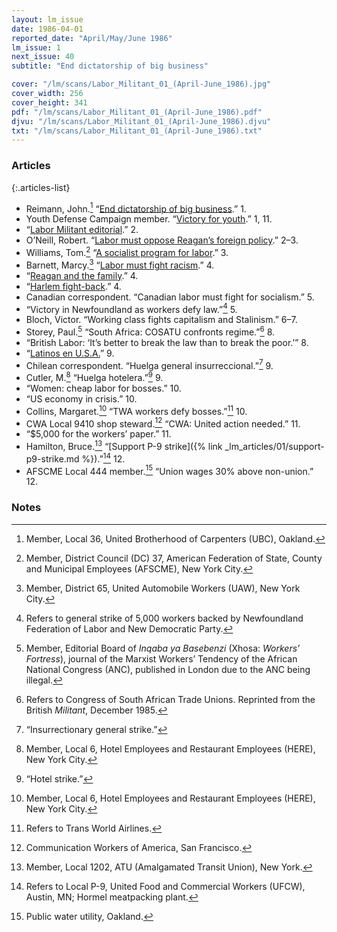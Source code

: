 ```yaml
---
layout: lm_issue
date: 1986-04-01
reported_date: "April/May/June 1986"
lm_issue: 1
next_issue: 40
subtitle: "End dictatorship of big business"

cover: "/lm/scans/Labor_Militant_01_(April-June_1986).jpg"
cover_width: 256
cover_height: 341
pdf: "/lm/scans/Labor_Militant_01_(April-June_1986).pdf"
djvu: "/lm/scans/Labor_Militant_01_(April-June_1986).djvu"
txt: "/lm/scans/Labor_Militant_01_(April-June_1986).txt"
---
```


### Articles

{:.articles-list}
* Reimann, John.[^14] “[End dictatorship of big business](end-dictatorship-of-big-business/).” 1.
* Youth Defense Campaign member. “[Victory for youth](victory-for-youth/).” 1, 11.
* “[Labor Militant editorial](labor-militant-editorial/).” 2.
* O’Neill, Robert. “[Labor must oppose Reagan’s foreign policy](labor-must-oppose-reagans-foreign-policy/).” 2–3.
* Williams, Tom.[^1] “[A socialist program for labor](a-socialist-program-for-labor/).” 3.
* Barnett, Marcy.[^2] “[Labor must fight racism](labor-must-fight-racism/).” 4.
* “[Reagan and the family](reagan-and-the-family/).” 4.
* “[Harlem fight-back](harlem-fight-back/).” 4.
* Canadian correspondent. “Canadian labor must fight for socialism.” 5.
* “Victory in Newfoundland as workers defy law.”[^3] 5.
* Bloch, Victor. “Working class fights capitalism and Stalinism.” 6–7.
* Storey, Paul.[^4] “South Africa: <abbr>COSATU</abbr> confronts regime.”[^5] 8.
* “British Labor: ‘It’s better to break the law than to break the poor.’” 8.
* “[Latinos en U.S.A.](latinos-en-usa/)” 9.
* Chilean correspondent. <span lang="es">“Huelga general insurreccional.”</span>[^6] 9.
* Cutler, M.[^7] <span lang="es">“Huelga hotelera.”</span>[^8] 9.
* “Women: cheap labor for bosses.” 10.
* “US economy in crisis.” 10.
* Collins, Margaret.[^7] “<abbr>TWA</abbr> workers defy bosses.”[^9] 10.
* <abbr>CWA</abbr> Local 9410 shop steward.[^10] “<abbr>CWA</abbr>: United action needed.” 11.
* “$5,000 for the workers’ paper.” 11.
* Hamilton, Bruce.[^11] “[Support P-9 strike]({% link _lm_articles/01/support-p9-strike.md %}).”[^12] 12.
* <abbr>AFSCME</abbr> Local 444 member.[^13] “Union wages 30% above non-union.” 12.

### Notes

[^1]: Member, District Council (DC) 37, American Federation of State, County and Municipal Employees (<abbr>AFSCME</abbr>), New York City.
[^2]: Member, District 65, United Automobile Workers (<abbr>UAW</abbr>), New York City.
[^3]: Refers to general strike of 5,000 workers backed by Newfoundland Federation of Labor and New Democratic Party.
[^4]: Member, Editorial Board of <cite lang="xh">Inqaba ya Basebenzi</cite> (Xhosa: <cite>Workers’ Fortress</cite>), journal of the Marxist Workers’ Tendency of the African National Congress (<abbr>ANC</abbr>), published in London due to the <abbr>ANC</abbr> being illegal.
[^5]: Refers to Congress of South African Trade Unions. Reprinted from the British <cite>Militant</cite>, December 1985.
[^6]: “Insurrectionary general strike.”
[^7]: Member, Local 6, Hotel Employees and Restaurant Employees (<abbr>HERE</abbr>), New York City.
[^8]: “Hotel strike.”
[^9]: Refers to Trans World Airlines.
[^10]: Communication Workers of America, San Francisco.
[^11]: Member, Local 1202, <abbr>ATU</abbr> (Amalgamated Transit Union), New York.
[^12]: Refers to Local P-9, United Food and Commercial Workers (<abbr>UFCW</abbr>), Austin, MN; Hormel meatpacking plant.
[^13]: Public water utility, Oakland. 
[^14]: Member, Local 36, United Brotherhood of Carpenters (<abbr>UBC</abbr>), Oakland.